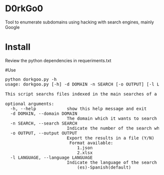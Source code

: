 # D0rkGo0
Tool to enumerate subdomains using hacking with search engines, mainly Google

# Install
Review the python dependencies in requeriments.txt

#Use

<pre>
python dorkgoo.py -h
usage: dorkgoo.py [-h] -d DOMAIN -n SEARCH [-o OUTPUT] [-l LANGUAGE]

This script searchs files indexed in the main searches of a domain to detect a possible leak information

optional arguments:
  -h, --help            show this help message and exit
  -d DOMAIN, --domain DOMAIN
                        The domain which it wants to search
  -n SEARCH, --search SEARCH
                        Indicate the number of the search which you want to do
  -o OUTPUT, --output OUTPUT
                        Export the results in a file (Y/N)
                         Format available:
                        	1.json
                        	2.xlsx
  -l LANGUAGE, --language LANGUAGE
                        Indicate the language of the search
                        	(es)-Spanish(default)
</pre>
